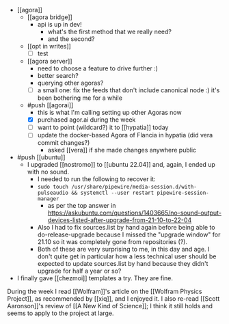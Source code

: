 - [[agora]]
  - [[agora bridge]]
    - api is up in dev!
      - what's the first method that we really need?
      - and the second?
  - [[opt in writes]]
    - [ ] test
  - [[agora server]]
    - need to choose a feature to drive further :)
    - better search?
    - querying other agoras?
    - [ ] a small one: fix the feeds that don't include canonical node :) it's been bothering me for a while
  - #push [[agorai]]
    - this is what I'm calling setting up other Agoras now
    - [x] purchased agor.ai during the week
    - [ ] want to point (wildcard?) it to [[hypatia]] today
    - [ ] update the docker-based Agora of Flancia in hypatia (did vera commit changes?)
      - asked [[vera]] if she made changes anywhere public
- #push [[ubuntu]]
  - I upgraded [[nostromo]] to [[ubuntu 22.04]] and, again, I ended up with no sound.
    - I needed to run the following to recover it:
    - `sudo touch /usr/share/pipewire/media-session.d/with-pulseaudio && systemctl --user restart pipewire-session-manager`
      - as per the top answer in https://askubuntu.com/questions/1403665/no-sound-output-devices-listed-after-upgrade-from-21-10-to-22-04
    - Also I had to fix sources.list by hand again before being able to do-release-upgrade because I missed the "upgrade window" for 21.10 so it was completely gone from repositories (?).
    - Both of these are very surprising to me, in this day and age. I don't quite get in particular how a less technical user should be expected to update sources.list by hand because they didn't upgrade for half a year or so?
- I finally gave [[chezmoi]] templates a try. They are fine.

During the week I read [[Wolfram]]'s article on the [[Wolfram Physics Project]], as recommended by [[xiq]], and I enjoyed it. I also re-read [[Scott Aaronson]]'s review of [[A New Kind of Science]]; I think it still holds and seems to apply to the project at large.
